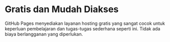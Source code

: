 # Gratis dan Mudah Diakses
GitHub Pages menyediakan layanan hosting gratis yang sangat cocok untuk keperluan pembelajaran dan tugas-tugas sederhana seperti ini. Tidak ada biaya berlangganan yang diperlukan.
